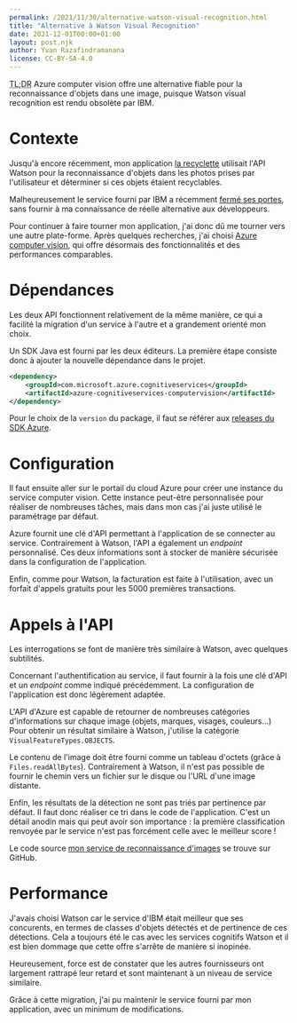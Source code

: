```yaml
---
permalink: /2021/11/30/alternative-watson-visual-recognition.html
title: "Alternative à Watson Visual Recognition"
date: 2021-12-01T00:00+01:00
layout: post.njk
author: Yvan Razafindramanana
license: CC-BY-SA-4.0
---
```


<acronym title="En résumé... (Too long; Didn't Read)">TL;DR</acronym> Azure computer vision offre une alternative fiable pour la reconnaissance d'objets dans une image, puisque Watson visual recognition est rendu obsolète par IBM.

<!--more-->

# Contexte

Jusqu'à encore récemment, mon application [la recyclette](https://github.com/yvzn/recikligi) utilisait l'API Watson pour la reconnaissance d'objets dans les photos prises par l'utilisateur et déterminer si ces objets étaient recyclables.

Malheureusement le service fourni par IBM a récemment [fermé ses portes](https://github.com/watson-developer-cloud/java-sdk/tree/master#visual-recognition-deprecation), sans fournir à ma connaissance de réelle alternative aux développeurs.

Pour continuer à faire tourner mon application, j'ai donc dû me tourner vers une autre plate-forme. Après quelques recherches, j'ai choisi [Azure computer vision](https://docs.microsoft.com/fr-fr/azure/cognitive-services/computer-vision/overview-image-analysis), qui offre désormais des fonctionnalités et des performances comparables.

# Dépendances

Les deux API fonctionnent relativement de la même manière, ce qui a facilité la migration d'un service à l'autre et a grandement orienté mon choix.

Un SDK Java est fourni par les deux éditeurs. La première étape consiste donc à ajouter la nouvelle dépendance dans le projet.

```xml
<dependency>
    <groupId>com.microsoft.azure.cognitiveservices</groupId>
    <artifactId>azure-cognitiveservices-computervision</artifactId>
</dependency>
```

Pour le choix de la `version` du package, il faut se référer aux [releases du SDK Azure](https://azure.github.io/azure-sdk/releases/latest/index.html#java).

# Configuration

Il faut ensuite aller sur le portail du cloud Azure pour créer une instance du service computer vision. Cette instance peut-être personnalisée pour réaliser de nombreuses tâches, mais dans mon cas j'ai juste utilisé le paramétrage par défaut.

Azure fournit une clé d'API permettant à l'application de se connecter au service. Contrairement à Watson, l'API a également un _endpoint_ personnalisé. Ces deux informations sont à stocker de manière sécurisée dans la configuration de l'application.

Enfin, comme pour Watson, la facturation est faite à l'utilisation, avec un forfait d'appels gratuits pour les 5000 premières transactions.

# Appels à l'API

Les interrogations se font de manière très similaire à Watson, avec quelques subtilités.

Concernant l'authentification au service, il faut fournir à la fois une clé d'API et un _endpoint_ comme indiqué précédemment. La configuration de l'application est donc légèrement adaptée.

L'API d'Azure est capable de retourner de nombreuses catégories d'informations sur chaque image (objets, marques, visages, couleurs...) Pour obtenir un résultat similaire à Watson, j'utilise la catégorie `VisualFeatureTypes.OBJECTS`.

Le contenu de l'image doit être fourni comme un tableau d'octets (grâce à `Files.readAllBytes`). Contrairement à Watson, il n'est pas possible de fournir le chemin vers un fichier sur le disque ou l'URL d'une image distante.

Enfin, les résultats de la détection ne sont pas triés par pertinence par défaut. Il faut donc réaliser ce tri dans le code de l'application. C'est un détail anodin mais qui peut avoir son importance&nbsp;: la première classification renvoyée par le service n'est pas forcément celle avec le meilleur score&nbsp;!

Le code source [mon service de reconnaissance d'images](https://github.com/yvzn/recikligi/blob/master/src/main/java/net/ludeo/recikligi/service/recognition/AzureVisualRecognitionService.java) se trouve sur GitHub.

# Performance

J'avais choisi Watson car le service d'IBM était meilleur que ses concurents, en termes de classes d'objets détectés et de pertinence de ces détections. Cela a toujours été le cas avec les services cognitifs Watson et il est bien dommage que cette offre s'arrête de manière si inopinée.

Heureusement, force est de constater que les autres fournisseurs ont largement rattrapé leur retard et sont maintenant à un niveau de service similaire.

Grâce à cette migration, j'ai pu maintenir le service fourni par mon application, avec un minimum de modifications.
